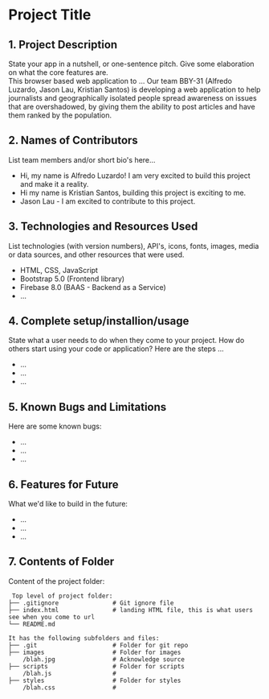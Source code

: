 # Project Title

## 1. Project Description
State your app in a nutshell, or one-sentence pitch. Give some elaboration on what the core features are.  
This browser based web application to ... 
Our team BBY-31 (Alfredo Luzardo, Jason Lau, Kristian Santos) is developing a web application to help 
journalists and geographically isolated people spread awareness on issues that are overshadowed, by giving 
them the ability to post articles and have them ranked by the population.

## 2. Names of Contributors
List team members and/or short bio's here... 
* Hi, my name is Alfredo Luzardo! I am very excited to build this project and make it a reality.
* Hi my name is Kristian Santos, building this project is exciting to me.
* Jason Lau - I am excited to contribute to this project.
	
## 3. Technologies and Resources Used
List technologies (with version numbers), API's, icons, fonts, images, media or data sources, and other resources that were used.
* HTML, CSS, JavaScript
* Bootstrap 5.0 (Frontend library)
* Firebase 8.0 (BAAS - Backend as a Service)
* ...

## 4. Complete setup/installion/usage
State what a user needs to do when they come to your project.  How do others start using your code or application?
Here are the steps ...
* ...
* ...
* ...

## 5. Known Bugs and Limitations
Here are some known bugs:
* ...
* ...
* ...

## 6. Features for Future
What we'd like to build in the future:
* ...
* ...
* ...
	
## 7. Contents of Folder
Content of the project folder:

```
 Top level of project folder: 
├── .gitignore               # Git ignore file
├── index.html               # landing HTML file, this is what users see when you come to url
└── README.md

It has the following subfolders and files:
├── .git                     # Folder for git repo
├── images                   # Folder for images
    /blah.jpg                # Acknowledge source
├── scripts                  # Folder for scripts
    /blah.js                 # 
├── styles                   # Folder for styles
    /blah.css                # 



```


